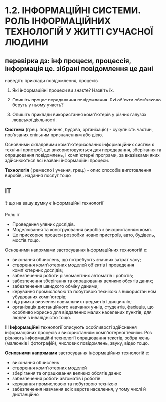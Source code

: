 # 1.2. ІНФОРМАЦІЙНІ СИСТЕМИ. РОЛЬ ІНФОРМАЦІЙНИХ ТЕХНОЛОГІЙ У ЖИТТI СУЧАСНОЇ ЛЮДИНИ

## перевірка дз: інф процеси, процессія, інформація це. зібрані повідомлення це дані
наведіть приклади повідомлення, процесів

1. Які інформаційні процеси ви знаєте? Назвіть їх.

2. Опишіть процес передавання повідомлення. Які об'єкти обов'язково беруть у ньому участь?

3. Опишіть приклади використання комп'ютерів у різних галузях людської діяльності.


**Система** (грец. поєднання, будова, організація) - сукупність частин, пов'язаних спільним призначенням або дією.

Основними складовими комп'ютеризованих інформаційних систем є технічні пристрої, що використовуються для передавання, зберігання та опрацювання повідомлень, і комп'ютерні програми, за вказівками яких здійснюються всі названі інформаційні процеси.

**Технологія** ( ремесло і  учення, грец.) - опис способів виготовлення виробів,. надання послуг тощо


## ІТ
:question: що на вашу думку є інформаційні технології

Роль іт 

- Проведення уявних дослідів.
- Моделювання та конструювання виробів з використанням комп.
- Це прискорює процеси розробки нових пристроїв, авто, будівель, мостів тощо.

Основними напрямами застосування інформаційних технологій є:

- виконання обчислень, що потребують значних затрат часу; 
- створення комп'ютерних моделей об'єктів і проведення комп'ютерних дослідів;
- забезпечення роботи різноманітних автоматів і роботів;
- забезпечення зберігання та опрацювання великих обсягів даних; 
- забезпечення швидкого обміну даними;
- керування промисловою та побутовою технікою з використан ням убудованих комп'ютерів;
- підтримка вивчення навчальних предметів і дисциплін; 
- організація дистанційного навчання учнів, студентів, фахівців, що особливо корисно для віддалених малих населених пунктів, для людей з інвалідністю тощо.


!!! **Інформаційні** технології описують особливості здійснення інформаційних процесів з використанням комп'ютерної техніки. Роз різняють інформаційні технології опрацювання текстів, зобра жень (малюнків і фотографій), числових повідомлень, звуку, відео тощо.

**Основними напрямами** застосування інформаційних технологій є: 

- виконання обчислень
- створення комп'ютерних моделей 
- зберiгання та опрацювання великих обсягів даних 
- забезпечення роботи автоматів і роботів 
- керування промисловою та побутовою технікою 
- забезпечення навчання всіх верств населення, у тому числі й дистанційно
